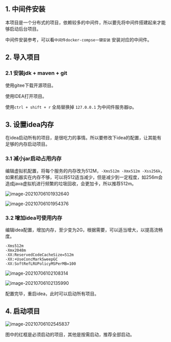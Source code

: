 ## 1. 中间件安装

本项目是一个分布式的项目，依赖较多的中间件，所以要先将中间件搭建起来才能够启动后台项目。

中间件安装参考，可以看`中间件docker-compse一键安装` 安装对应的中间件。

## 2. 导入项目

### 2.1 安装jdk + maven + git

使用gitee下载开源项目。

使用IDEA打开项目。


使用`ctrl + shift + r` 全局替换掉 `127.0.0.1` 为中间件服务器ip。

## 3. 设置idea内存

在idea启动所有的项目，是很吃力的事情。所以要修改下idea的配置，让其能有足够的内存启动项目。

### 3.1 减小jar启动占用内存

编辑虚拟机配置，将每个服务的内存改为512M，`-Xms512m -Xmx512m -Xss256k`，如果机器实在内存不够，可以将512适当减少，但是减少到一定程度，如256m会造成java虚拟机进行频繁的垃圾回收，会更加卡，所以推荐512m。

![image-20210706101932640](../img/开发文档/idea配置-1.png)

![image-20210706101954376](../img/开发文档/idea配置-2.png)

### 3.2 增加idea可使用内存

编辑idea配置，增加内存，至少变为2G，根据需要，可以适当增大，以提高流畅度。

```vmoptions
-Xms512m
-Xmx2048m
-XX:ReservedCodeCacheSize=512m
-XX:+UseConcMarkSweepGC
-XX:SoftRefLRUPolicyMSPerMB=100
```

![image-20210706102108314](../img/开发文档/ideavm配置-1.png)

![image-20210706102135990](../img/开发文档/ideavm配置-2.png)

配置完毕，重启idea，此时可以启动所有项目。

## 4. 启动项目

![image-20210706102545837](../img/开发文档/必须启动的服务.png)

图中的红框是必须启动的项目，其他是按需启动，推荐全部启动。

